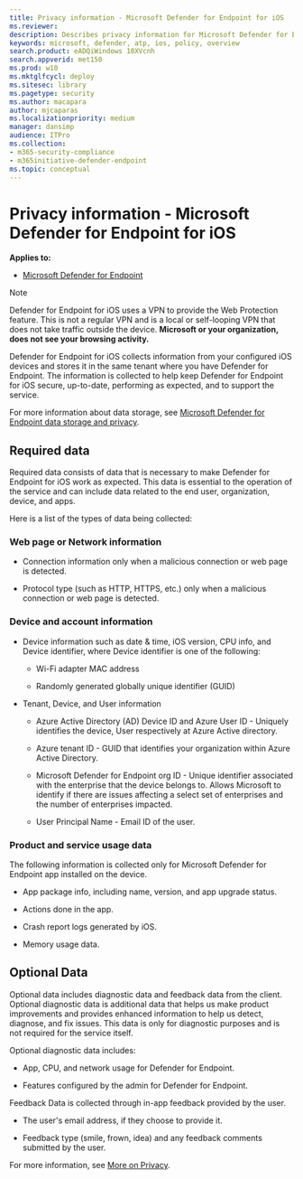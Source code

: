 ```yaml
---
title: Privacy information - Microsoft Defender for Endpoint for iOS
ms.reviewer:
description: Describes privacy information for Microsoft Defender for Endpoint for iOS
keywords: microsoft, defender, atp, ios, policy, overview
search.product: eADQiWindows 10XVcnh
search.appverid: met150
ms.prod: w10
ms.mktglfcycl: deploy
ms.sitesec: library
ms.pagetype: security
ms.author: macapara
author: mjcaparas
ms.localizationpriority: medium
manager: dansimp
audience: ITPro
ms.collection: 
- m365-security-compliance 
- m365initiative-defender-endpoint 
ms.topic: conceptual
---
```


# Privacy information - Microsoft Defender for Endpoint for iOS

**Applies to:**

- [Microsoft Defender for Endpoint](microsoft-defender-atp-ios.md)

> [!NOTE]
> Defender for Endpoint for iOS uses a VPN to provide the Web Protection feature. This is not a regular VPN and is a local or self-looping VPN that does not take traffic outside the device. **Microsoft or your organization, does not see your browsing activity.**

Defender for Endpoint for iOS collects information from your configured iOS devices and stores it in the same tenant where you have Defender for Endpoint. The information is collected to help keep Defender for Endpoint for iOS secure, up-to-date, performing as expected, and to support the service.

For more information about data storage, see [Microsoft Defender for Endpoint data storage and privacy](data-storage-privacy.md).

## Required data 

Required data consists of data that is necessary to make Defender for Endpoint for iOS work as expected. This data is essential to the operation of the service and can include data related to the end user, organization, device, and apps. 

Here is a list of the types of data being collected: 

### Web page or Network information 

- Connection information only when a malicious connection or web page is detected. 

- Protocol type (such as HTTP, HTTPS, etc.) only when a malicious connection or web page is detected. 

### Device and account information 

- Device information such as date & time, iOS version, CPU info, and Device identifier, where Device identifier is one of the following: 

    - Wi-Fi adapter MAC address 

    - Randomly generated globally unique identifier (GUID) 

- Tenant, Device, and User information 

    - Azure Active Directory (AD) Device ID and Azure User ID - Uniquely identifies the device, User respectively at Azure Active directory. 

    - Azure tenant ID - GUID that identifies your organization within Azure Active Directory. 

    - Microsoft Defender for Endpoint org ID - Unique identifier associated with the enterprise that the device belongs to. Allows Microsoft to identify if there are issues affecting a select set of enterprises and the number of enterprises impacted. 

    - User Principal Name - Email ID of the user. 

### Product and service usage data 

The following information is collected only for Microsoft Defender for Endpoint app installed on the device. 

- App package info, including name, version, and app upgrade status. 

- Actions done in the app. 

- Crash report logs generated by iOS. 

- Memory usage data. 

## Optional Data 

Optional data includes diagnostic data and feedback data from the client. Optional diagnostic data is additional data that helps us make product improvements and provides enhanced information to help us detect, diagnose, and fix issues. This data is only for diagnostic purposes and is not required for the service itself. 

Optional diagnostic data includes: 

- App, CPU, and network usage for Defender for Endpoint. 

- Features configured by the admin for Defender for Endpoint. 

Feedback Data is collected through in-app feedback provided by the user. 

- The user's email address, if they choose to provide it.

- Feedback type (smile, frown, idea) and any feedback comments submitted by the user. 

For more information, see [More on Privacy](https://aka.ms/mdatpiosprivacystatement).


